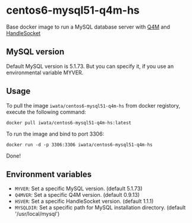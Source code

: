 centos6-mysql51-q4m-hs
==================

Base docker image to run a MySQL database server with [Q4M](http://q4m.github.io/) and [HandleSocket](https://github.com/DeNA/HandlerSocket-Plugin-for-MySQL)


MySQL version
-------------

Default MySQL version is 5.1.73. But you can specify it, if you use an environmental variable MYVER.

Usage
-----

To pull the image `iwata/centos6-mysql51-q4m-hs` from docker registory, execute the following command:

	docker pull iwata/centos6-mysql51-q4m-hs:latest

To run the image and bind to port 3306:

	docker run -d -p 3306:3306 iwata/centos6-mysql51-q4m-hs

Done!

Environment variables
---------------------

* `MYVER`: Set a specific MySQL version. (default 5.1.73)
* `Q4MVER`: Set a specific Q4M version. (default 0.9.13)
* `HSVER`: Set a specific HandleSocket version. (default 1.1.1)
* `MYSQLDIR`: Set a specific path for MySQL installation directory. (default '/usr/local/mysql')
